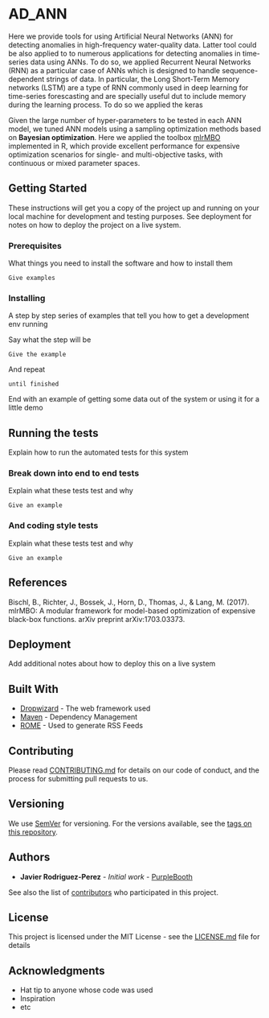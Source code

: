 # AD_ANN

Here we provide tools for using Artificial Neural Networks (ANN) for detecting anomalies in high-frequency water-quality data. Latter tool could be also applied to to numerous applications for detecting anomalies in time-series data using ANNs. To do so, we applied Recurrent Neural Networks (RNN) as a particular case of ANNs which is designed to handle sequence-dependent strings of data. In particular, the Long Short-Term Memory networks (LSTM) are a type of RNN commonly used in deep learning for time-series forescasting and are specially useful dut to include memory during the learning process. To do so we applied the keras   

Given the large number of hyper-parameters to be tested in each ANN model, we tuned ANN models using a sampling optimization methods based on **Bayesian optimization**. Here we applied the toolbox [mlrMBO](https://mlrmbo.mlr-org.com/) implemented in R, which provide excellent performance for expensive optimization scenarios for single- and multi-objective tasks, with continuous or mixed parameter spaces.


## Getting Started

These instructions will get you a copy of the project up and running on your local machine for development and testing purposes. See deployment for notes on how to deploy the project on a live system.

### Prerequisites

What things you need to install the software and how to install them

```
Give examples
```

### Installing

A step by step series of examples that tell you how to get a development env running

Say what the step will be

```
Give the example
```

And repeat

```
until finished
```

End with an example of getting some data out of the system or using it for a little demo

## Running the tests

Explain how to run the automated tests for this system

### Break down into end to end tests

Explain what these tests test and why

```
Give an example
```

### And coding style tests

Explain what these tests test and why

```
Give an example
```

## References

Bischl, B., Richter, J., Bossek, J., Horn, D., Thomas, J., & Lang, M. (2017). mlrMBO: A modular framework for model-based optimization of expensive black-box functions. arXiv preprint arXiv:1703.03373.



## Deployment

Add additional notes about how to deploy this on a live system

## Built With

* [Dropwizard](http://www.dropwizard.io/1.0.2/docs/) - The web framework used
* [Maven](https://maven.apache.org/) - Dependency Management
* [ROME](https://rometools.github.io/rome/) - Used to generate RSS Feeds

## Contributing

Please read [CONTRIBUTING.md](https://gist.github.com/PurpleBooth/b24679402957c63ec426) for details on our code of conduct, and the process for submitting pull requests to us.

## Versioning

We use [SemVer](http://semver.org/) for versioning. For the versions available, see the [tags on this repository](https://github.com/your/project/tags). 

## Authors

* **Javier Rodriguez-Perez** - *Initial work* - [PurpleBooth](https://github.com/PurpleBooth)

See also the list of [contributors](https://github.com/your/project/contributors) who participated in this project.

## License

This project is licensed under the MIT License - see the [LICENSE.md](LICENSE.md) file for details

## Acknowledgments

* Hat tip to anyone whose code was used
* Inspiration
* etc
